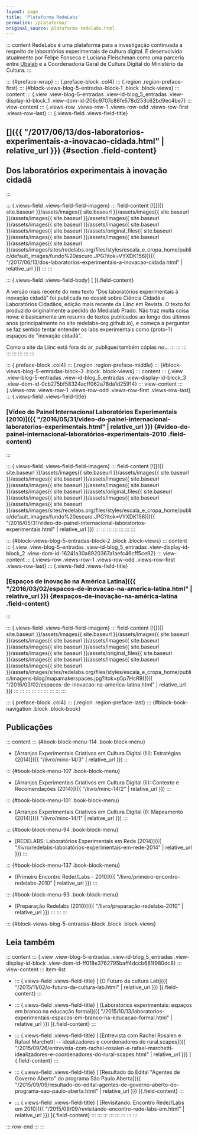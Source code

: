 ```yaml
---
layout: page
title: 'Plataforma RedeLabs'
permalink: /plataforma/
original_source: plataforma-redelabs.html
---
```


::: content
RedeLabs é uma plataforma para a investigação continuada a respeito de laboratórios experimentais de cultura digital. É desenvolvida atualmente por Felipe Fonseca e Luciana Fleischman como uma parceria entre [Ubalab](http://ubalab.org/) e a Coordenadoria Geral de Cultura Digital do Ministério da Cultura.
:::

::: {#preface-wrap}
::: {.preface-block .col4}
::: {.region .region-preface-first}
::: {#block-views-blog-5-entradas-block-1 .block .block-views}
::: content
::: {.view .view-blog-5-entradas .view-id-blog_5_entradas .view-display-id-block_1 .view-dom-id-206c9707c86fe578d253c62bd9ec4be7}
::: view-content
::: {.views-row .views-row-1 .views-row-odd .views-row-first .views-row-last}
::: {.views-field .views-field-title}
## []({{ "/2017/06/13/dos-laboratorios-experimentais-a-inovacao-cidada.html" | relative_url }}) {#section .field-content}

## Dos laboratórios experimentais à inovação cidadã
:::

::: {.views-field .views-field-field-imagem}
::: field-content
[![]({{ site.baseurl }}/assets/images{{ site.baseurl }}/assets/images{{ site.baseurl }}/assets/images{{ site.baseurl }}/assets/images{{ site.baseurl }}/assets/images{{ site.baseurl }}/assets/images{{ site.baseurl }}/assets/images{{ site.baseurl }}/assets/original_files{{ site.baseurl }}/assets/images{{ site.baseurl }}/assets/images{{ site.baseurl }}/assets/images{{ site.baseurl }}/assets/images/sites/redelabs.org/files/styles/escala_e_cropa_home/public/default_images/fundo%20escuro.JPG?itok=VYXDK156)]({{ "/2017/06/13/dos-laboratorios-experimentais-a-inovacao-cidada.html" | relative_url }})
:::
:::

::: {.views-field .views-field-body}
[ ]{.field-content}

A versão mais recente do meu texto \"Dos laboratórios experimentais à inovação cidadã\" foi publicada no dossiê sobre Ciência Cidadã e Laboratórios Cidadãos, edição mais recente da Liinc em Revista. O texto foi produzido originalmente a pedido do Medialab Prado. Não traz muita coisa nova: é basicamente um resumo de textos publicados ao longo dos últimos anos (principalmente no site redelabs-org.github.io), e começa a perguntar se faz sentido tentar entender os labs experimentais como (proto-?) espaços de \"inovação cidadã\".

Como o site da Liinc está fora do ar, publiquei também cópias no\...
:::
:::
:::
:::
:::
:::
:::
:::

::: {.preface-block .col4}
::: {.region .region-preface-middle}
::: {#block-views-blog-5-entradas-block-3 .block .block-views}
::: content
::: {.view .view-blog-5-entradas .view-id-blog_5_entradas .view-display-id-block_3 .view-dom-id-0cb275bf58324acff062a78da1d25914}
::: view-content
::: {.views-row .views-row-1 .views-row-odd .views-row-first .views-row-last}
::: {.views-field .views-field-title}
### [Vídeo do Painel Internacional Laboratórios Experimentais (2010)]({{ "/2016/05/31/video-do-painel-internacional-laboratorios-experimentais.html" | relative_url }}) {#vídeo-do-painel-internacional-laboratórios-experimentais-2010 .field-content}
:::

::: {.views-field .views-field-field-imagem}
::: field-content
[![]({{ site.baseurl }}/assets/images{{ site.baseurl }}/assets/images{{ site.baseurl }}/assets/images{{ site.baseurl }}/assets/images{{ site.baseurl }}/assets/images{{ site.baseurl }}/assets/images{{ site.baseurl }}/assets/images{{ site.baseurl }}/assets/original_files{{ site.baseurl }}/assets/images{{ site.baseurl }}/assets/images{{ site.baseurl }}/assets/images{{ site.baseurl }}/assets/images/sites/redelabs.org/files/styles/escala_e_cropa_home/public/default_images/fundo%20escuro.JPG?itok=VYXDK156)]({{ "/2016/05/31/video-do-painel-internacional-laboratorios-experimentais.html" | relative_url }})
:::
:::
:::
:::
:::
:::
:::

::: {#block-views-blog-5-entradas-block-2 .block .block-views}
::: content
::: {.view .view-blog-5-entradas .view-id-blog_5_entradas .view-display-id-block_2 .view-dom-id-16241a30a8920367a1aefc46cff5ce92}
::: view-content
::: {.views-row .views-row-1 .views-row-odd .views-row-first .views-row-last}
::: {.views-field .views-field-title}
### [Espaços de inovação na América Latina]({{ "/2016/03/02/espacos-de-inovacao-na-america-latina.html" | relative_url }}) {#espaços-de-inovação-na-américa-latina .field-content}
:::

::: {.views-field .views-field-field-imagem}
::: field-content
[![]({{ site.baseurl }}/assets/images{{ site.baseurl }}/assets/images{{ site.baseurl }}/assets/images{{ site.baseurl }}/assets/images{{ site.baseurl }}/assets/images{{ site.baseurl }}/assets/images{{ site.baseurl }}/assets/images{{ site.baseurl }}/assets/original_files{{ site.baseurl }}/assets/images{{ site.baseurl }}/assets/images{{ site.baseurl }}/assets/images{{ site.baseurl }}/assets/images/sites/redelabs.org/files/styles/escala_e_cropa_home/public/imagens-blog/mapamakerspaces.jpg?itok=p5p7HcR9)]({{ "/2016/03/02/espacos-de-inovacao-na-america-latina.html" | relative_url }})
:::
:::
:::
:::
:::
:::
:::
:::
:::

::: {.preface-block .col4}
::: {.region .region-preface-last}
::: {#block-book-navigation .block .block-book}
## Publicações

::: content
::: {#book-block-menu-114 .book-block-menu}
-   [Arranjos Experimentais Criativos em Cultura Digital (III): Estratégias (2014)]({{ "/livro/minc-14/3" | relative_url }})
:::

::: {#book-block-menu-107 .book-block-menu}
-   [Arranjos Experimentais Criativos em Cultura Digital (II): Contexto e Recomendações (2014)]({{ "/livro/minc-14/2" | relative_url }})
:::

::: {#book-block-menu-101 .book-block-menu}
-   [Arranjos Experimentais Criativos em Cultura Digital (I): Mapeamento (2014)]({{ "/livro/minc-14/1" | relative_url }})
:::

::: {#book-block-menu-94 .book-block-menu}
-   [REDELABS: Laboratórios Experimentais em Rede (2014)]({{ "/livro/redelabs-laboratórios-experimentais-em-rede-2014" | relative_url }})
:::

::: {#book-block-menu-137 .book-block-menu}
-   [Primeiro Encontro Rede//Labs - 2010]({{ "/livro/primeiro-encontro-redelabs-2010" | relative_url }})
:::

::: {#book-block-menu-93 .book-block-menu}
-   [Preparação Redelabs (2010)]({{ "/livro/preparação-redelabs-2010" | relative_url }})
:::
:::
:::

::: {#block-views-blog-5-entradas-block .block .block-views}
## Leia também

::: content
::: {.view .view-blog-5-entradas .view-id-blog_5_entradas .view-display-id-block .view-dom-id-ff018e3762795baff4dccb681f980dc8}
::: view-content
::: item-list
-   ::: {.views-field .views-field-title}
    [ [O Futuro da cultura Lab]({{ "/2015/11/02/o-futuro-da-cultura-lab.html" | relative_url }}) ]{.field-content}
    :::

-   ::: {.views-field .views-field-title}
    [ [Laboratórios experimentais: espaços em branco na educação formal]({{ "/2015/10/13/laboratorios-experimentais-espacos-em-branco-na-educacao-formal.html" | relative_url }}) ]{.field-content}
    :::

-   ::: {.views-field .views-field-title}
    [ [Entrevista com Rachel Rosalen e Rafael Marchetti -- idealizadores e coordenadores do rural.scapes]({{ "/2015/09/26/entrevista-com-rachel-rosalen-e-rafael-marchetti-idealizadores-e-coordenadores-do-rural-scapes.html" | relative_url }}) ]{.field-content}
    :::

-   ::: {.views-field .views-field-title}
    [ [Resultado do Edital "Agentes de Governo Aberto" do programa São Paulo Aberta]({{ "/2015/09/09/resultado-do-edital-agentes-de-governo-aberto-do-programa-sao-paulo-aberta.html" | relative_url }}) ]{.field-content}
    :::

-   ::: {.views-field .views-field-title}
    [ [Revisitando: Encontro Rede//Labs em 2010]({{ "/2015/09/09/revisitando-encontro-rede-labs-em.html" | relative_url }}) ]{.field-content}
    :::
:::
:::
:::
:::
:::
:::
:::

::: row-end
:::
:::
